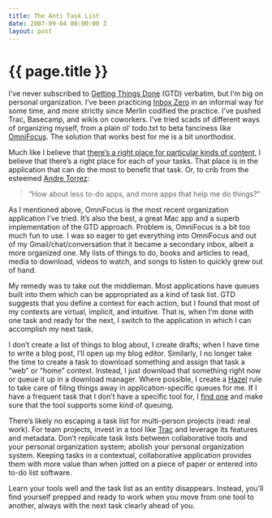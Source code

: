```yaml
---
title: The Anti Task List
date: 2007-09-04 00:00:00 Z
layout: post
---
```


{{ page.title }}
================

I’ve never subscribed to [Getting Things Done](http://www.davidco.com/what_is_gtd.php) (GTD) verbatim, but I’m big on personal organization. I’ve been practicing [Inbox Zero](http://www.43folders.com/izero/) in an informal way for some time, and more strictly since Merlin codified the practice. I’ve pushed Trac, Basecamp, and wikis on coworkers. I’ve tried scads of different ways of organizing myself, from a plain ol’ todo.txt to beta fanciness like [OmniFocus](http://www.omnigroup.com/applications/omnifocus/). The solution that works best for me is a bit unorthodox.

Much like I believe that [there’s a right place for particular kinds of content](http://al3x.net/2007/07/17/why-this-is-here-and-thats-there.html), I believe that there’s a right place for each of your tasks. That place is in the application that can do the most to benefit that task. Or, to crib from the esteemed [Andre Torrez](http://www.torrez.org/):

> “How about less to-do apps, and more apps that help me do things?”

As I mentioned above, OmniFocus is the most recent organization application I’ve tried. It’s also the best, a great Mac app and a superb implementation of the GTD approach. Problem is, OmniFocus is a bit too much fun to use. I was so eager to get everything into OmniFocus and out of my Gmail/chat/conversation that it became a secondary inbox, albeit a more organized one. My lists of things to do, books and articles to read, media to download, videos to watch, and songs to listen to quickly grew out of hand.

My remedy was to take out the middleman. Most applications have queues built into them which can be appropriated as a kind of task list. GTD suggests that you define a context for each action, but I found that most of my contexts are virtual, implicit, and intuitive. That is, when I’m done with one task and ready for the next, I switch to the application in which I can accomplish my next task.

I don’t create a list of things to blog about, I create drafts; when I have time to write a blog post, I’ll open up my blog editor. Similarly, I no longer take the time to create a task to download something and assign that task a “web” or “home” context. Instead, I just download that something right now or queue it up in a download manager. Where possible, I create a [Hazel](http://www.noodlesoft.com/hazel.php) rule to take care of filing things away in application-specific queues for me. If I have a frequent task that I don’t have a specific tool for, I [find one](http://osx.iusethis.com/) and make sure that the tool supports some kind of queuing.

There’s likely no escaping a task list for multi-person projects (read: real work). For team projects, invest in a tool like [Trac](http://trac.edgewall.org/) and leverage its features and metadata. Don’t replicate task lists between collaborative tools and your personal organization system; abolish your personal organization system. Keeping tasks in a contextual, collaborative application provides them with more value than when jotted on a piece of paper or entered into to-do list software.

Learn your tools well and the task list as an entity disappears. Instead, you’ll find yourself prepped and ready to work when you move from one tool to another, always with the next task clearly ahead of you.
